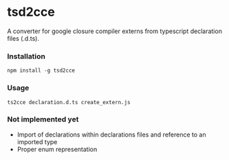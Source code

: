 # tsd2cce

A converter for google closure compiler externs from typescript declaration files (.d.ts).


### Installation
```
npm install -g tsd2cce
```

### Usage

```
ts2cce declaration.d.ts create_extern.js
```


### Not implemented yet
- Import of declarations within declarations files and reference to an imported type
- Proper enum representation
